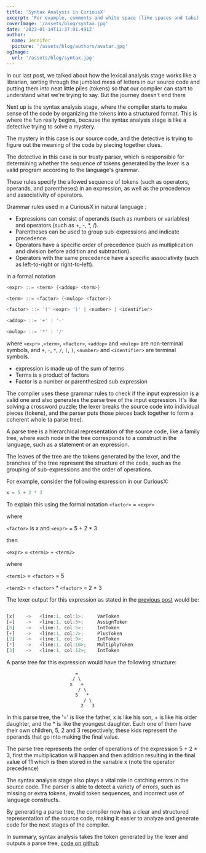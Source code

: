 ```yaml
---
title: 'Syntax Analysis in CuriousX'
excerpt: 'For example, comments and white space (like spaces and tabs) are like the garnishes on a dish - they make your code look pretty but they dont actually do anything'
coverImage: '/assets/blog/syntax.jpg'
date: '2023-01-14T11:37:01.491Z'
author:
  name: Jennifer
  picture: '/assets/blog/authors/avatar.jpg'
ogImage:
  url: '/assets/blog/syntax.jpg'
---
```



In our last post, we talked about how the lexical analysis stage works like a librarian, sorting through the jumbled mess of letters in our source code and putting them into neat little piles (tokens) so that our compiler can start to understand what we're trying to say. But the journey doesn't end there

Next up is the syntax analysis stage, where the compiler starts to make sense of the code by organizing the tokens into a structured format. This is where the fun really begins, because the syntax analysis stage is like a detective trying to solve a mystery. 

The mystery in this case is our source code, and the detective is trying to figure out the meaning of the code by piecing together clues.

The detective in this case is our trusty parser, which is responsible for determining whether the sequence of tokens generated by the lexer is a valid program according to the language's grammar. 

These rules specify the allowed sequence of tokens (such as operators, operands, and parentheses) in an expression, as well as the precedence and associativity of operators.

Grammar rules used in a CuriousX in natural language :

- Expressions can consist of operands (such as numbers or variables) and operators (such as +, -, *, /).
- Parentheses can be used to group sub-expressions and indicate precedence.
- Operators have a specific order of precedence (such as multiplication and division before addition and subtraction).
- Operators with the same precedence have a specific associativity (such as left-to-right or right-to-left).

in a formal notation
``` c
<expr> ::= <term> {<addop> <term>}

<term> ::= <factor> {<mulop> <factor>}

<factor> ::= '(' <expr> ')' | <number> | <identifier>

<addop> ::= '+' | '-'

<mulop> ::= '*' | '/'
```

where `<expr>` ,`<term>`, `<factor>`, `<addop>` and `<mulop>` are non-terminal symbols, and `+`, `-`, `*`, `/`, `(`, `)`, `<number>` and `<identifier>` are terminal symbols.

- expression is made up of the sum of terms
- Terms is a product of factors
- Factor is a number or parenthesized sub expression

The compiler uses these grammar rules to check if the input expression is a valid one and also generates the parse tree of the input expression. It's like solving a crossword puzzle; the lexer breaks the source code into individual pieces (tokens), and the parser puts those pieces back together to form a coherent whole (a parse tree).

A parse tree is a hierarchical representation of the source code, like a family tree, where each node in the tree corresponds to a construct in the language, such as a statement or an expression. 

The leaves of the tree are the tokens generated by the lexer, and the branches of the tree represent the structure of the code, such as the grouping of sub-expressions and the order of operations.

For example, consider the following expression in our CuriousX:

```c
x = 5 + 2 * 3
```
To explain this using the formal notation
`<factor>` = `<expr>`

where 

`<factor>` is x and `<expr>`  =  5 + 2 * 3

then

`<expr>`  =  `<term1>`  +  `<term2>`

where 

`<term1>`  =  `<factor>`  =  5

`<term2>`  =  `<factor>` * `<factor>`  =  2 * 3

The lexer output for this expression as stated in the [previous post](/_posts/lexicalAnalysis.md) would be:

```jsx

[x]    ->   <line:1, col:1>;	 VarToken
[=]    ->   <line:1, col:3>;	 AssignToken
[5]    ->   <line:1, col:5>;	 IntToken
[+]    ->   <line:1, col:7>;	 PlusToken
[2]    ->   <line:1, col:9>;	 IntToken
[*]    ->   <line:1, col:10>;	 MultiplyToken
[3]    ->   <line:1, col:12>;	 IntToken
```

A parse tree for this expression would have the following structure:
```
                         =
                        / \
                       x   +
                          / \
                         5   *
                            / \
                           2   3

```

In this parse tree, the '=' is like the father, x is like his son, + is like his older daughter, and the * is like the youngest daughter. Each one of them have their own children, 5, 2 and 3 respectively, these kids represent the operands that go into making the final value. 

The parse tree represents the order of operations of the expression 5 + 2 * 3, first the multiplication will happen and then addition resulting in the final value of 11 which is then stored in the variable x (note the operator precedence)

The syntax analysis stage also plays a vital role in catching errors in the source code. The parser is able to detect a variety of errors, such as missing or extra tokens, invalid token sequences, and incorrect use of language constructs.

By generating a parse tree, the compiler now has a clear and structured representation of the source code, making it easier to analyze and generate code for the next stages of the compiler.

In summary, syntax analysis takes the token generated by the lexer and outputs a parse tree, [code on github](https://github.com/jnyfah/CuriousX/tree/syntax-analysis)